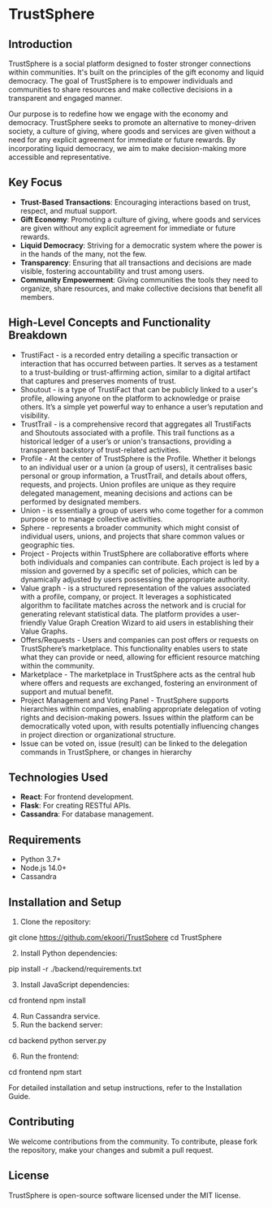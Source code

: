 # TrustSphere

## Introduction

TrustSphere is a social platform designed to foster stronger connections within communities. It's built on the principles of the gift economy and liquid democracy. The goal of TrustSphere is to empower individuals and communities to share resources and make collective decisions in a transparent and engaged manner.

Our purpose is to redefine how we engage with the economy and democracy. TrustSphere seeks to promote an alternative to money-driven society, a culture of giving, where goods and services are given without a need for any explicit agreement for immediate or future rewards. By incorporating liquid democracy, we aim to make decision-making more accessible and representative.

## Key Focus

- **Trust-Based Transactions**: Encouraging interactions based on trust, respect, and mutual support. 
- **Gift Economy**: Promoting a culture of giving, where goods and services are given without any explicit agreement for immediate or future rewards.
- **Liquid Democracy**: Striving for a democratic system where the power is in the hands of the many, not the few. 
- **Transparency**: Ensuring that all transactions and decisions are made visible, fostering accountability and trust among users.
- **Community Empowerment**: Giving communities the tools they need to organize, share resources, and make collective decisions that benefit all members.

## High-Level Concepts and Functionality Breakdown

- TrustiFact - is a recorded entry detailing a specific transaction or interaction that has occurred between parties. It serves as a testament to a trust-building or trust-affirming action, similar to a digital artifact that captures and preserves moments of trust.
- Shoutout - is a type of TrustiFact that can be publicly linked to a user's profile, allowing anyone on the platform to acknowledge or praise others. It’s a simple yet powerful way to enhance a user’s reputation and visibility.
- TrustTrail - is a comprehensive record that aggregates all TrustiFacts and Shoutouts associated with a profile. This trail functions as a historical ledger of a user’s or union's transactions, providing a transparent backstory of trust-related activities.
- Profile - At the center of TrustSphere is the Profile. Whether it belongs to an individual user or a union (a group of users), it centralises basic personal or group information, a TrustTrail, and details about offers, requests, and projects. Union profiles are unique as they require delegated management, meaning decisions and actions can be performed by designated members.
- Union - is essentially a group of users who come together for a common purpose or to manage collective activities.
- Sphere - represents a broader community which might consist of individual users, unions, and projects that share common values or geographic ties.
- Project - Projects within TrustSphere are collaborative efforts where both individuals and companies can contribute. Each project is led by a mission and governed by a specific set of policies, which can be dynamically adjusted by users possessing the appropriate authority.
- Value graph - is a structured representation of the values associated with a profile, company, or project. It leverages a sophisticated algorithm to facilitate matches across the network and is crucial for generating relevant statistical data. The platform provides a user-friendly Value Graph Creation Wizard to aid users in establishing their Value Graphs.
- Offers/Requests - Users and companies can post offers or requests on TrustSphere’s marketplace. This functionality enables users to state what they can provide or need, allowing for efficient resource matching within the community.
- Marketplace - The marketplace in TrustSphere acts as the central hub where offers and requests are exchanged, fostering an environment of support and mutual benefit.
- Project Management and Voting Panel - TrustSphere supports hierarchies within companies, enabling appropriate delegation of voting rights and decision-making powers. Issues within the platform can be democratically voted upon, with results potentially influencing changes in project direction or organizational structure.
- Issue can be voted on, issue (result) can be linked to the delegation commands in TrustSphere, or changes in hierarchy

## Technologies Used

- **React**: For frontend development.
- **Flask**: For creating RESTful APIs.
- **Cassandra**: For database management.

## Requirements

- Python 3.7+
- Node.js 14.0+
- Cassandra

## Installation and Setup

1. Clone the repository:

git clone https://github.com/ekoori/TrustSphere
cd TrustSphere

2. Install Python dependencies:

pip install -r ./backend/requirements.txt

3. Install JavaScript dependencies:

cd frontend
npm install

4. Run Cassandra service.
5. Run the backend server:

cd backend
python server.py

6. Run the frontend:

cd frontend
npm start

For detailed installation and setup instructions, refer to the Installation Guide.

## Contributing
We welcome contributions from the community. To contribute, please fork the repository, make your changes and submit a pull request.

## License
TrustSphere is open-source software licensed under the MIT license.


